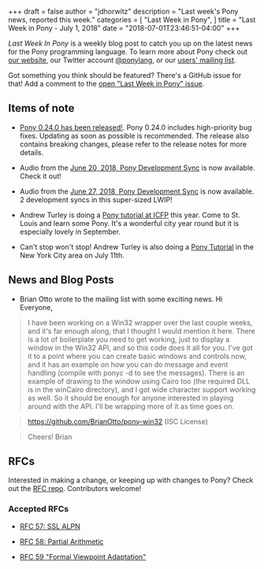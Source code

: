 +++
draft = false
author = "jdhorwitz"
description = "Last week's Pony news, reported this week."
categories = [
    "Last Week in Pony",
]
title = "Last Week in Pony - July 1, 2018"
date = "2018-07-01T23:46:51-04:00"
+++

_Last Week In Pony_ is a weekly blog post to catch you up on the latest news for the Pony programming language. To learn more about Pony check out [our website](ponylang.io), our Twitter account [@ponylang](https://twitter.com/ponylang), or our [users' mailing list](https://pony.groups.io/g/user).

Got something you think should be featured? There's a GitHub issue for that! Add a comment to the [open "Last Week in Pony" issue](https://github.com/ponylang/ponylang.github.io/issues?q=is%3Aissue+is%3Aopen+label%3Alast-week-in-pony).

## Items of note

- [Pony 0.24.0 has been released!](https://www.ponylang.io/blog/2018/06/0.24.0-released/). Pony 0.24.0 includes high-priority bug fixes. Updating as soon as possible is recommended. The release also contains breaking changes, please refer to the release notes for more details.

- Audio from the [June 20, 2018, Pony Development Sync](https://pony.groups.io/g/dev/files/Pony%20Sync/2018_06_20) is now available. Check it out!

- Audio from the [June 27, 2018, Pony Development Sync](https://pony.groups.io/g/dev/files/Pony%20Sync/2018_06_27) is now available. 2 development syncs in this super-sized LWIP!

- Andrew Turley is doing a [Pony tutorial at ICFP](https://icfp18.sigplan.org/event/icfp-2018-tutorials-writing-a-chat-system-in-pony) this year. Come to St. Louis and learn some Pony. It's a wonderful city year round but it is especially lovely in September.

- Can't stop won't stop! Andrew Turley is also doing a [Pony Tutorial](https://ponylang101.splashthat.com/) in the New York City area on July 11th.

## News and Blog Posts

- Brian Otto wrote to the mailing list with some exciting news. Hi Everyone,

> I have been working on a Win32 wrapper over the last couple weeks, and it's far enough along, that I thought I would mention it here.
> There is a lot of boilerplate you need to get working, just to display a window in the Win32 API, and so this code does it all for you. I've got it to a point where you can create basic windows and controls now, and it has an example on how you can do message and event handling (compile with ponyc -d to see the messages). There is an example of drawing to the window using Cairo too (the required DLL is in the winCairo directory), and I got wide character support working as well. So it should be enough for anyone interested in playing around with the API. I'll be wrapping more of it as time goes on.

> https://github.com/BrianOtto/pony-win32 (ISC License)

> Cheers!
> Brian

## RFCs

Interested in making a change, or keeping up with changes to Pony? Check out the [RFC repo](https://github.com/ponylang/rfcs). Contributors welcome!

### Accepted RFCs

- [RFC 57: SSL ALPN](https://github.com/ponylang/rfcs/blob/master/text/0057-ssl-alpn.md)

- [RFC 58: Partial Arithmetic](https://github.com/ponylang/ponyc/issues/2814)

- [RFC 59 "Formal Viewpoint Adaptation"](https://github.com/ponylang/rfcs/blob/master/text/0059-formal-viewpoint-adaptation.md)

